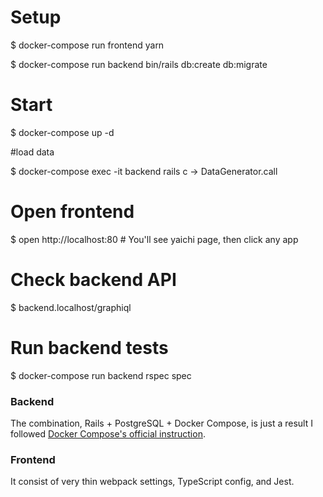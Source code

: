 # Setup
$ docker-compose run frontend yarn

$ docker-compose run backend bin/rails db:create db:migrate

# Start
$ docker-compose up -d

#load data

$ docker-compose exec -it backend rails c -> DataGenerator.call

# Open frontend
$ open http://localhost:80 # You'll see yaichi page, then click any app

# Check backend API
$ backend.localhost/graphiql

# Run backend tests
$ docker-compose run  backend rspec spec

### Backend

The combination, Rails + PostgreSQL + Docker Compose, is just a result I followed [Docker Compose's official instruction](https://docs.docker.com/compose/rails/).

### Frontend

It consist of very thin webpack settings, TypeScript config, and Jest.
